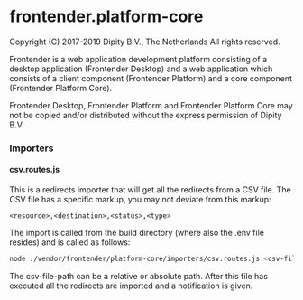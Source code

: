 # frontender.platform-core

Copyright (C) 2017-2019 Dipity B.V., The Netherlands
All rights reserved.

Frontender is a web application development platform consisting of a
desktop application (Frontender Desktop) and a web application which
consists of a client component (Frontender Platform) and a core
component (Frontender Platform Core).

Frontender Desktop, Frontender Platform and Frontender Platform Core
may not be copied and/or distributed without the express
permission of Dipity B.V.

### Importers

#### csv.routes.js

This is a redirects importer that will get all the redirects from a CSV file.
The CSV file has a specific markup, you may not deviate from this markup:

```
<resource>,<destination>,<status>,<type>
```

The import is called from the build directory (where also the .env file resides)
and is called as follows:

```bash
node ./vendor/frontender/platform-core/importers/csv.routes.js <csv-file-path>
```

The csv-file-path can be a relative or absolute path.
After this file has executed all the redirects are imported and a notification is given.
